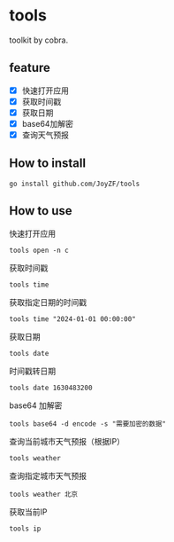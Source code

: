 # tools

toolkit by cobra.

## feature
- [x] 快速打开应用
- [x] 获取时间戳
- [x] 获取日期
- [x] base64加解密
- [x] 查询天气预报

## How to install
```shell
go install github.com/JoyZF/tools
```

## How to use

快速打开应用
```shell   
tools open -n c
```

获取时间戳
```shell
tools time
```

获取指定日期的时间戳
```shell
tools time "2024-01-01 00:00:00"
```

获取日期
```shell
tools date
``` 

时间戳转日期
```shell
tools date 1630483200
``` 

base64 加解密
```shell
tools base64 -d encode -s "需要加密的数据"
```

查询当前城市天气预报（根据IP）
```shell
tools weather
```

查询指定城市天气预报
```shell
tools weather 北京
```

获取当前IP
```shell
tools ip
```

 